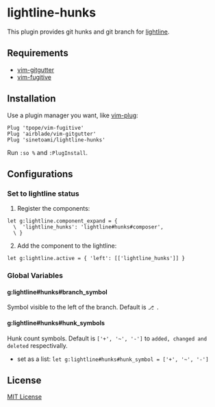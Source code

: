 # lightline-hunks
This plugin provides git hunks and git branch for [lightline](https://github.com/itchyny/lightline.vim).

## Requirements
* [vim-gitgutter](https://github.com/airblade/vim-gitgutter)
* [vim-fugitive](https://github.com/tpope/vim-fugitive)

## Installation
Use a plugin manager you want, like [vim-plug](https://github.com/junegunn/vim-plug):
```viml
Plug 'tpope/vim-fugitive'
Plug 'airblade/vim-gitgutter'
Plug 'sinetoami/lightline-hunks'
```
Run `:so %` and `:PlugInstall`.

## Configurations
### Set to lightline status
1. Register the components:
```viml
let g:lightline.component_expand = {
  \  'lightline_hunks': 'lightline#hunks#composer',
  \ }
```
2. Add the component to the lightline:
```viml
let g:lightline.active = { 'left': [['lightline_hunks']] }
```

### Global Variables
#### g:lightline#hunks#branch_symbol
Symbol visible to the left of the branch. Default is `⎇ `.

#### g:lightline#hunks#hunk_symbols
Hunk count symbols. Default is `['+', '~', '-']` to `added, changed and deleted` respectivally.
* set as a list: `ĺet g:lightline#hunks#hunk_symbol = ['+', '~', '-']`

## License
[MIT License](LICENSE)
